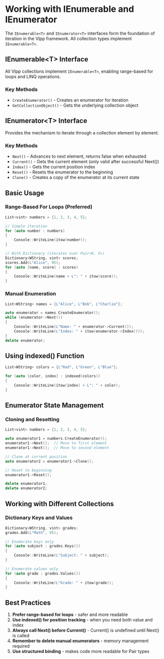 # Working with IEnumerable and IEnumerator

The `IEnumerable<T>` and `IEnumerator<T>` interfaces form the foundation of iteration in the Vlpp framework. All collection types implement `IEnumerable<T>`.

## IEnumerable&lt;T&gt; Interface

All Vlpp collections implement `IEnumerable<T>`, enabling range-based for loops and LINQ operations.

### Key Methods

- `CreateEnumerator()` - Creates an enumerator for iteration
- `GetCollectionObject()` - Gets the underlying collection object

## IEnumerator&lt;T&gt; Interface

Provides the mechanism to iterate through a collection element by element.

### Key Methods

- `Next()` - Advances to next element, returns false when exhausted
- `Current()` - Gets the current element (only valid after successful Next())
- `Index()` - Gets the current position index
- `Reset()` - Resets the enumerator to the beginning
- `Clone()` - Creates a copy of the enumerator at its current state

## Basic Usage

### Range-Based For Loops (Preferred)

```cpp
List<vint> numbers = {1, 2, 3, 4, 5};

// Simple iteration
for (auto number : numbers)
{
    Console::WriteLine(itow(number));
}

// With Dictionary (iterates over Pair<K, V>)
Dictionary<WString, vint> scores;
scores.Add(L"Alice", 95);
for (auto [name, score] : scores)
{
    Console::WriteLine(name + L": " + itow(score));
}
```

### Manual Enumeration

```cpp
List<WString> names = {L"Alice", L"Bob", L"Charlie"};

auto enumerator = names.CreateEnumerator();
while (enumerator->Next())
{
    Console::WriteLine(L"Name: " + enumerator->Current());
    Console::WriteLine(L"Index: " + itow(enumerator->Index()));
}
delete enumerator;
```

## Using indexed() Function

```cpp
List<WString> colors = {L"Red", L"Green", L"Blue"};

for (auto [color, index] : indexed(colors))
{
    Console::WriteLine(itow(index) + L": " + color);
}
```

## Enumerator State Management

### Cloning and Resetting

```cpp
List<vint> numbers = {1, 2, 3, 4, 5};

auto enumerator1 = numbers.CreateEnumerator();
enumerator1->Next();  // Move to first element
enumerator1->Next();  // Move to second element

// Clone at current position
auto enumerator2 = enumerator1->Clone();

// Reset to beginning
enumerator1->Reset();

delete enumerator1;
delete enumerator2;
```

## Working with Different Collections

### Dictionary Keys and Values

```cpp
Dictionary<WString, vint> grades;
grades.Add(L"Math", 95);

// Enumerate keys only
for (auto subject : grades.Keys())
{
    Console::WriteLine(L"Subject: " + subject);
}

// Enumerate values only
for (auto grade : grades.Values())
{
    Console::WriteLine(L"Grade: " + itow(grade));
}
```

## Best Practices

1. **Prefer range-based for loops** - safer and more readable
2. **Use indexed() for position tracking** - when you need both value and index
3. **Always call Next() before Current()** - Current() is undefined until Next() is called
4. **Remember to delete manual enumerators** - memory management required
5. **Use structured binding** - makes code more readable for Pair types